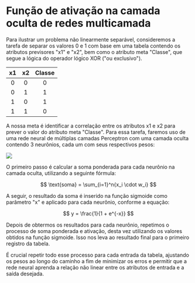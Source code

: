 # Função de ativação na camada oculta de redes multicamada

Para ilustrar um problema não linearmente separável, consideremos a tarefa de separar os valores 0 e 1 com base em uma tabela contendo os atributos previsores "x1" e "x2", bem como o atributo meta "Classe", que segue a lógica do operador lógico XOR ("ou exclusivo").

| x1  | x2  | Classe |
| :-: | :-: | :----: |
|  0  |  0  |   0    |
|  0  |  1  |   1    |
|  1  |  0  |   1    |
|  1  |  1  |   0    |

A nossa meta é identificar a correlação entre os atributos x1 e x2 para prever o valor do atributo meta "Classe". Para essa tarefa, faremos uso de uma rede neural de múltiplas camadas Perceptron com uma camada oculta contendo 3 neurônios, cada um com seus respectivos pesos:

![](exemplo-ativacao-rede-multicamadas.png)

O primeiro passo é calcular a soma ponderada para cada neurônio na camada oculta, utilizando a seguinte fórmula:

$$
\text{soma} = \sum_{i=1}^n{x_i \cdot w_i}
$$

A seguir, o resultado da soma é inserido na função sigmoide como parâmetro "x" e aplicado para cada neurônio, conforme a equação:

$$
y = \frac{1}{1 + e^{-x}}
$$

Depois de obtermos os resultados para cada neurônio, repetimos o processo de soma ponderada e ativação, desta vez utilizando os valores obtidos na função sigmoide. Isso nos leva ao resultado final para o primeiro registro da tabela.

É crucial repetir todo esse processo para cada entrada da tabela, ajustando os pesos ao longo do caminho a fim de minimizar os erros e permitir que a rede neural aprenda a relação não linear entre os atributos de entrada e a saída desejada.